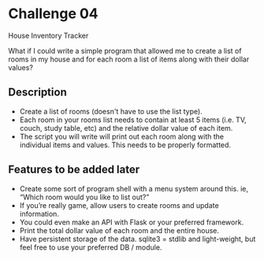 # Challenge 04

House Inventory Tracker

What if I could write a simple program that allowed me to create a list of rooms in my house and for each room a list of items along with their dollar values?

## Description

* Create a list of rooms (doesn't have to use the list type).
* Each room in your rooms list needs to contain at least 5 items (i.e. TV, couch, study table, etc) and the relative dollar value of each item.
* The script you will write will print out each room along with the individual items and values. This needs to be properly formatted. 


## Features to be added later
* Create some sort of program shell with a menu system around this. ie, “Which room would you like to list out?”
* If you’re really game, allow users to create rooms and update information.
* You could even make an API with Flask or your preferred framework.
* Print the total dollar value of each room and the entire house.
* Have persistent storage of the data. sqlite3 = stdlib and light-weight, but feel free to use your preferred DB / module.



